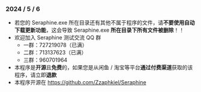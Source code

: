 ### 2024 / 5 / 6

- 若您的 Seraphine.exe 所在目录还有其他不属于程序的文件，请**不要使用自动下载更新功能**，这会导致 Seraphine.exe **所在目录下所有文件被删除**！！
- 欢迎加入 Seraphine 测试交流 QQ 群
  - 一群：727219078（已满）
  - 二群：713137623（已满）
  - 三群：960701964
- 本程序是**开源**且**免费**的，如果您是从闲鱼 / 淘宝等平台**通过付费渠道**获取的该程序，请立即**退款**
- 本程序开源在 https://github.com/Zzaphkiel/Seraphine
